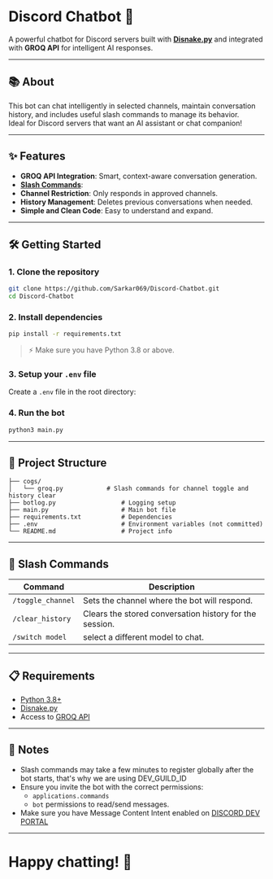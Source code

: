 # Discord Chatbot 🤖

A powerful chatbot for Discord servers built with **[Disnake.py](https://docs.disnake.dev/)** and integrated with **GROQ API** for intelligent AI responses.

---

## 📚 About

This bot can chat intelligently in selected channels, maintain conversation history, and includes useful slash commands to manage its behavior.  
Ideal for Discord servers that want an AI assistant or chat companion!

---

## ✨ Features

- **GROQ API Integration**: Smart, context-aware conversation generation.
- [**Slash Commands**](#-slash-commands):
- **Channel Restriction**: Only responds in approved channels.
- **History Management**: Deletes previous conversations when needed.
- **Simple and Clean Code**: Easy to understand and expand.

---

## 🛠 Getting Started

### 1. Clone the repository

```bash
git clone https://github.com/Sarkar069/Discord-Chatbot.git
cd Discord-Chatbot
```

### 2. Install dependencies

```bash
pip install -r requirements.txt
```

> ⚡ Make sure you have Python 3.8 or above.

### 3. Setup your `.env` file

Create a `.env` file in the root directory:


### 4. Run the bot

```bash
python3 main.py
```

---

## 📂 Project Structure

```
├── cogs/
│   └── groq.py            # Slash commands for channel toggle and history clear 
├── botlog.py                  # Logging setup
├── main.py                    # Main bot file
├── requirements.txt           # Dependencies
├── .env                       # Environment variables (not committed)
└── README.md                  # Project info
```

---

## 🧹 Slash Commands

| Command            | Description                                           |
| ------------------ | ----------------------------------------------------- |
| `/toggle_channel`  | Sets the channel where the bot will respond.           |
| `/clear_history`   | Clears the stored conversation history for the session.|
| `/switch model `   | select a different model to chat.                  |
---

## 📋 Requirements

- [Python 3.8+](https://www.python.org/)
- [Disnake.py](https://pypi.org/project/disnake/)
- Access to [GROQ API](https://groq.com/)

---


## 📢 Notes

- Slash commands may take a few minutes to register globally after the bot starts, that's why we are using DEV_GUILD_ID
- Ensure you invite the bot with the correct permissions:  
  - `applications.commands`
  - `bot` permissions to read/send messages.
- Make sure you have Message Content Intent enabled on [DISCORD DEV PORTAL](https://discord.com/developers/docs/intro)

---

# Happy chatting! 🎉
